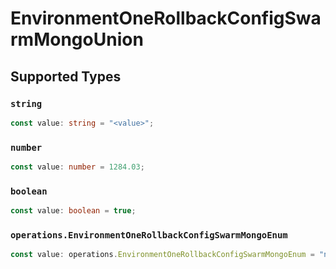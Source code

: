 # EnvironmentOneRollbackConfigSwarmMongoUnion


## Supported Types

### `string`

```typescript
const value: string = "<value>";
```

### `number`

```typescript
const value: number = 1284.03;
```

### `boolean`

```typescript
const value: boolean = true;
```

### `operations.EnvironmentOneRollbackConfigSwarmMongoEnum`

```typescript
const value: operations.EnvironmentOneRollbackConfigSwarmMongoEnum = "null";
```

